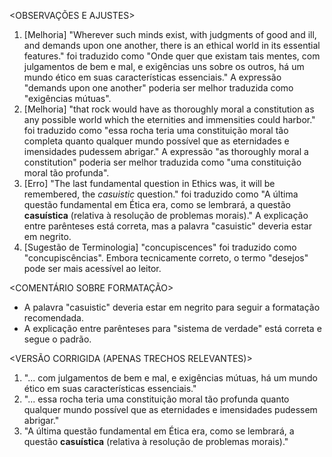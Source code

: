 <OBSERVAÇÕES E AJUSTES>
1. [Melhoria] "Wherever such minds exist, with judgments of good and ill, and demands upon one another, there is an ethical world in its essential features." foi traduzido como "Onde quer que existam tais mentes, com julgamentos de bem e mal, e exigências uns sobre os outros, há um mundo ético em suas características essenciais." A expressão "demands upon one another" poderia ser melhor traduzida como "exigências mútuas".
2. [Melhoria] "that rock would have as thoroughly moral a constitution as any possible world which the eternities and immensities could harbor." foi traduzido como "essa rocha teria uma constituição moral tão completa quanto qualquer mundo possível que as eternidades e imensidades pudessem abrigar." A expressão "as thoroughly moral a constitution" poderia ser melhor traduzida como "uma constituição moral tão profunda".
3. [Erro] "The last fundamental question in Ethics was, it will be remembered, the _casuistic_ question." foi traduzido como "A última questão fundamental em Ética era, como se lembrará, a questão **casuística** (relativa à resolução de problemas morais)." A explicação entre parênteses está correta, mas a palavra "casuistic" deveria estar em negrito.
4. [Sugestão de Terminologia] "concupiscences" foi traduzido como "concupiscências". Embora tecnicamente correto, o termo "desejos" pode ser mais acessível ao leitor.

<COMENTÁRIO SOBRE FORMATAÇÃO>
- A palavra "casuistic" deveria estar em negrito para seguir a formatação recomendada.
- A explicação entre parênteses para "sistema de verdade" está correta e segue o padrão.

<VERSÃO CORRIGIDA (APENAS TRECHOS RELEVANTES)>
1. "... com julgamentos de bem e mal, e exigências mútuas, há um mundo ético em suas características essenciais."
2. "... essa rocha teria uma constituição moral tão profunda quanto qualquer mundo possível que as eternidades e imensidades pudessem abrigar."
3. "A última questão fundamental em Ética era, como se lembrará, a questão **casuística** (relativa à resolução de problemas morais)."